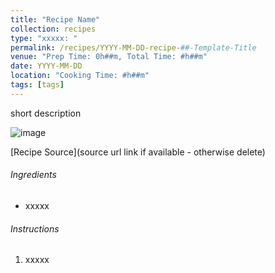 ```yaml
---
title: "Recipe Name"
collection: recipes
type: "xxxxx: "
permalink: /recipes/YYYY-MM-DD-recipe-##-Template-Title
venue: "Prep Time: 0h##m, Total Time: #h##m"
date: YYYY-MM-DD
location: "Cooking Time: #h##m"
tags: [tags]
---
```


short description

![image](/images/filename.jpg)

[Recipe Source](source url link if available - otherwise delete)

###### Ingredients

- xxxxx

###### Instructions

1. xxxxx
